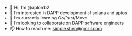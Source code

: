 - 👋 Hi, I’m @aplomb2
- 👀 I’m interested in DAPP development of solana and aptos
- 🌱 I’m currently learning Go/Rust/Move
- 💞️ I’m looking to collaborate on DAPP software engineers
- 📫 How to reach me: simple.shen@gmail.com

<!---
aplomb2/aplomb2 is a ✨ special ✨ repository because its `README.md` (this file) appears on your GitHub profile.
You can click the Preview link to take a look at your changes.
--->

